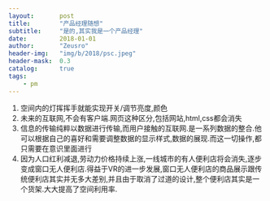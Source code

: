 ```yaml
---
layout:       post
title:        "产品经理随想"
subtitle:     "是的,其实我是一个产品经理"
date:         2018-01-01
author:       "Zeusro"
header-img:   "img/b/2018/psc.jpeg"
header-mask:  0.3
catalog:      true
tags:
    - pm
---
```


1. 空间内的灯挥挥手就能实现开关/调节亮度,颜色
2. 未来的互联网,不会有客户端.网页这种区分,包括网站,html,css都会消失
3. 信息的传输纯粹以数据进行传输,而用户接触的互联网.是一系列数据的整合.他可以根据自己的喜好和需要调整数据的显示样式,数据的展现.而这一切操作,都只需要在意识里面进行
4. 因为人口红利减退,劳动力价格持续上涨,一线城市的有人便利店将会消失,逐步变成窗口无人便利店.得益于VR的进一步发展,窗口无人便利店的商品展示跟传统便利店其实并无多大差别,并且由于取消了过道的设计,整个便利店其实是一个货架.大大提高了空间利用率.

